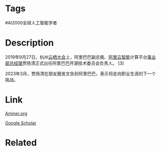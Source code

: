 # Tags

#AI2000全球人工智能学者 

# Description

2019年9月27日，杭州[云栖大会](https://baike.baidu.com/item/%E4%BA%91%E6%A0%96%E5%A4%A7%E4%BC%9A/18711046?fromModule=lemma_inlink)上，阿里巴巴副总裁、[阿里云智能](https://baike.baidu.com/item/%E9%98%BF%E9%87%8C%E4%BA%91%E6%99%BA%E8%83%BD/23176205?fromModule=lemma_inlink)计算平台[事业部总经理](https://baike.baidu.com/item/%E4%BA%8B%E4%B8%9A%E9%83%A8%E6%80%BB%E7%BB%8F%E7%90%86/1106008?fromModule=lemma_inlink)贾扬清正式出任阿里巴巴开源技术委员会负责人。 [3] 

2023年3月，贾扬清在朋友圈发文告别阿里巴巴，表示将走向职业生涯的下一个挑战。

# Link

[Aminer.org](https://www.aminer.org/profile/Yangqing%20Jia/53f4380edabfaeee229ba54c)

[Google Scholar](https://scholar.google.com/citations?hl=en&user=mu5Y2rYAAAAJ)

# Related

